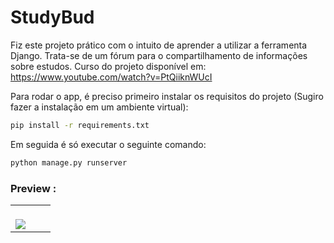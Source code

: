 # StudyBud
Fiz este projeto prático com o intuito de aprender a utilizar a ferramenta Django. Trata-se de um fórum para o compartilhamento de informações sobre estudos. 
Curso do projeto disponível em: https://www.youtube.com/watch?v=PtQiiknWUcI


Para rodar o app, é preciso primeiro instalar os requisitos do projeto (Sugiro fazer a instalação em um ambiente virtual): 
```bash
pip install -r requirements.txt

```

Em seguida é só executar o seguinte comando:
```bash
python manage.py runserver

```

### Preview :

<table width="100%"> 
<tr>
<td width="50%">      
&nbsp; 
<br>
<img src="https://user-images.githubusercontent.com/72341453/134747262-0a92233d-8010-40f8-84c5-8d94895aac44.PNG">
</td> 
<td width="100%">
<br>
</table>

